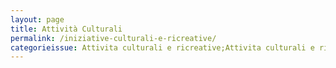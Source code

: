 ```yaml
---
layout: page
title: Attività Culturali
permalink: /iniziative-culturali-e-ricreative/
categorieissue: Attivita culturali e ricreative;Attivita culturali e ricreative
---
```



